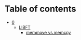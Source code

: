 # Table of contents

* [0](README.md)
  * [LIBFT](readme/libft/README.md)
    * [memmove vs memcpy](readme/libft/memmove-vs-memcpy.md)
